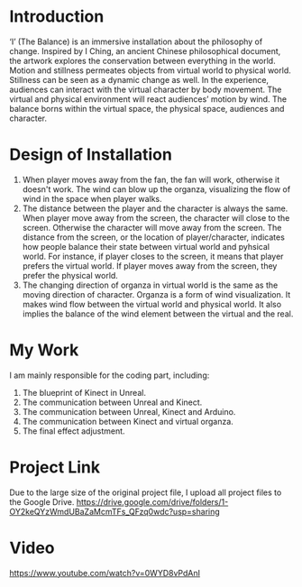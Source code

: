 # Introduction
‘I’ (The Balance) is an immersive installation about the philosophy of change. Inspired by I Ching, an ancient Chinese philosophical document, the artwork explores the conservation between everything in the world. Motion and stillness permeates objects from virtual world to physical world. Stillness can be seen as a dynamic change as well.
In the experience, audiences can interact with the virtual character by body movement. The virtual and physical environment will react audiences’ motion by wind. The balance borns within the virtual space, the physical space, audiences and character.

# Design of Installation
1. When player moves away from the fan, the fan will work, otherwise it doesn't work. The wind can blow up the organza, visualizing the flow of wind in the space when player walks.
2. The distance between the player and the character is always the same. When player move away from the screen, the character will close to the screen. Otherwise the character will move away from the screen. The distance from the screen, or the location of player/character, indicates how people balance their state between virtual world and pyhsical world. For instance, if player closes to the screen, it means that player prefers the virtual world. If player moves away from the screen, they prefer the physical world.
3. The changing direction of organza in virtual world is the same as the moving direction of character. Organza is a form of wind visualization. It makes wind flow between the virtual world and physical world. It also implies the balance of the wind element between the virtual and the real.

# My Work
I am mainly responsible for the coding part, including:
1. The blueprint of Kinect in Unreal.
2. The communication between Unreal and Kinect.
3. The communication between Unreal, Kinect and Arduino.
4. The communication between Kinect and virtual organza.
5. The final effect adjustment.

# Project Link
Due to the large size of the original project file, I upload all project files to the Google Drive.
https://drive.google.com/drive/folders/1-OY2keQYzWmdUBaZaMcmTFs_QFzq0wdc?usp=sharing

# Video
https://www.youtube.com/watch?v=0WYD8vPdAnI
